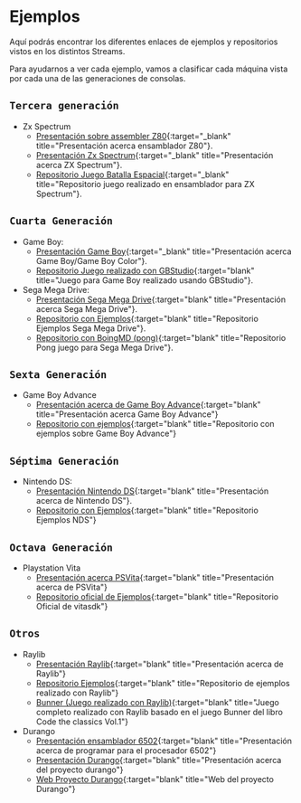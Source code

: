 # Ejemplos

Aquí podrás encontrar los diferentes enlaces de ejemplos y repositorios vistos en los distintos Streams.

Para ayudarnos a ver cada ejemplo, vamos a clasificar cada máquina vista por cada una de las generaciones de consolas.

## ```Tercera generación```

* Zx Spectrum
    * [Presentación sobre assembler Z80](pdfs/Z80.pdf){:target="_blank" title="Presentación acerca ensamblador Z80"}.
    * [Presentación Zx Spectrum](pdfs/Zx%20Spectrum.pdf){:target="_blank" title="Presentación acerca ZX Spectrum"}.
    * [Repositorio Juego Batalla Espacial](https://github.com/makeclassicgames/ZXgalaticBattle){:target="_blank" title="Repositorio juego realizado en ensamblador para ZX Spectrum"}.

## ```Cuarta Generación```

* Game Boy:
    * [Presentación Game Boy](pdfs/GB_GBC.pdf){:target="_blank" title="Presentación acerca Game Boy/Game Boy Color"}.
    * [Repositorio Juego realizado con GBStudio](https://github.com/makeclassicgames/evilchairs){:target="blank" title="Juego para Game Boy realizado usando GBStudio"}.
* Sega Mega Drive:
    * [Presentación Sega Mega Drive](pdfs/MDrive.pdf){:target="blank" title="Presentación acerca Sega Mega Drive"}.
    * [Repositorio con Ejemplos](https://github.com/zerasul/mdbook-examples){:target="blank" title="Repositorio Ejemplos Sega Mega Drive"}.
    * [Repositorio con BoingMD (pong)](https://github.com/makeclassicgames/BoingSGDK){:target="blank" title="Repositorio Pong juego para Sega Mega Drive"}.

## ```Sexta Generación```

* Game Boy Advance
    * [Presentación acerca de Game Boy Advance](pdfs/Game%20Boy%20Advance.pdf){:target="blank" title="Presentación acerca Game Boy Advance"}
    * [Repositorio con ejemplos](https://github.com/makeclassicgames/gba-examples){:target="blank" title="Repositorio con ejemplos sobre Game Boy Advance"}

## ```Séptima Generación```

* Nintendo DS:
    * [Presentación Nintendo DS](pdfs/NDS.pdf){:target="blank" title="Presentación acerca de Nintendo DS"}.
    * [Repositorio con Ejemplos](https://github.com/LaJaqueria/nds-examples){:target="blank" title="Repositorio Ejemplos NDS"}

## ```Octava Generación```

* Playstation Vita
    * [Presentación acerca PSVita](pdfs/psvita.pdf){:target="blank" title="Presentación acerca de PSVita"}
    * [Repositorio oficial de Ejemplos](https://github.com/vitasdk/samples){:target="blank" title="Repositorio Oficial de vitasdk"}

## ```Otros```

* Raylib
    * [Presentación Raylib](pdfs/Raylib.pdf){:target="blank" title="Presentación acerca de Raylib"}
    * [Repositorio Ejemplos](https://github.com/makeclassicgames/raylib-examples){:target="blank" title="Repositorio de ejemplos realizado con Raylib"}
    * [Bunner (Juego realizado con Raylib)](https://github.com/makeclassicgames/bunner){:target="blank" title="Juego completo realizado con Raylib basado en el juego Bunner del libro Code the classics Vol.1"}
* Durango
    * [Presentación ensamblador 6502](pdfs/6502.pdf){:target="blank" title="Presentación acerca de programar para el procesador 6502"}
    * [Presentación Durango](pdfs/Durango%20Computer-3.pdf){:target="blank" title="Presentación acerca del proyecto durango"}
    * [Web Proyecto Durango](https://durangoretro.com){:target="blank" title="Web del proyecto Durango"}